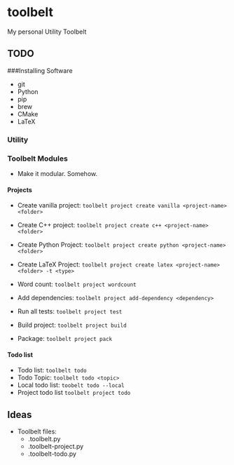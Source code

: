 toolbelt
========

My personal Utility Toolbelt

## TODO
###Installing Software
- git
- Python
- pip
- brew
- CMake
- LaTeX

### Utility

### Toolbelt Modules
- Make it modular. Somehow.

#### Projects
- Create vanilla project: ```toolbelt project create vanilla <project-name> <folder>```
- Create C++ project: ```toolbelt project create c++ <project-name> <folder>```
- Create Python Project: ```toolbelt project create python <project-name> <folder>```
- Create LaTeX Project: ```toolbelt project create latex <project-name> <folder> -t <type>```

- Word count: ```toolbelt project wordcount```

- Add dependencies: ```toolbelt project add-dependency <dependency>```

- Run all tests: ```toolbelt project test```
- Build project: ```toolbelt project build```
- Package: ```toolbelt project pack```

#### Todo list
- Todo list: ```toolbelt todo```
- Todo Topic: ```toolbelt todo <topic>```
- Local todo list: ```toobelt todo --local```
- Project todo list ```toolbelt project todo```

#### 

## Ideas
- Toolbelt files:
	- .toolbelt.py
	- .toolbelt-project.py
	- .toolbelt-todo.py
